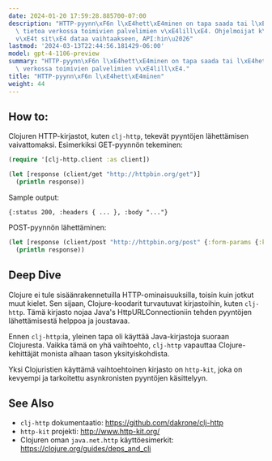 ```yaml
---
date: 2024-01-20 17:59:28.885700-07:00
description: "HTTP-pyynn\xF6n l\xE4hett\xE4minen on tapa saada tai l\xE4hett\xE4\xE4\
  \ tietoa verkossa toimivien palvelimien v\xE4lill\xE4. Ohjelmoijat k\xE4ytt\xE4\
  v\xE4t sit\xE4 dataa vaihtaakseen, API:hin\u2026"
lastmod: '2024-03-13T22:44:56.181429-06:00'
model: gpt-4-1106-preview
summary: "HTTP-pyynn\xF6n l\xE4hett\xE4minen on tapa saada tai l\xE4hett\xE4\xE4 tietoa\
  \ verkossa toimivien palvelimien v\xE4lill\xE4."
title: "HTTP-pyynn\xF6n l\xE4hett\xE4minen"
weight: 44
---
```


## How to:
Clojuren HTTP-kirjastot, kuten `clj-http`, tekevät pyyntöjen lähettämisen vaivattomaksi. Esimerkiksi GET-pyynnön tekeminen:

```Clojure
(require '[clj-http.client :as client])

(let [response (client/get "http://httpbin.org/get")]
  (println response))
```

Sample output:
```
{:status 200, :headers { ... }, :body "..."}
```

POST-pyynnön lähettäminen:

```Clojure
(let [response (client/post "http://httpbin.org/post" {:form-params {:key "value"}})]
  (println response))
```

## Deep Dive
Clojure ei tule sisäänrakennetuilla HTTP-ominaisuuksilla, toisin kuin jotkut muut kielet. Sen sijaan, Clojure-koodarit turvautuvat kirjastoihin, kuten `clj-http`. Tämä kirjasto nojaa Java's HttpURLConnectioniin tehden pyyntöjen lähettämisestä helppoa ja joustavaa.

Ennen `clj-http`:ia, yleinen tapa oli käyttää Java-kirjastoja suoraan Clojuresta. Vaikka tämä on yhä vaihtoehto, `clj-http` vapauttaa Clojure-kehittäjät monista alhaan tason yksityiskohdista.

Yksi Clojuristien käyttämä vaihtoehtoinen kirjasto on `http-kit`, joka on kevyempi ja tarkoitettu asynkronisten pyyntöjen käsittelyyn.

## See Also
- `clj-http` dokumentaatio: https://github.com/dakrone/clj-http
- `http-kit` projekti: http://www.http-kit.org/
- Clojuren oman `java.net.http` käyttöesimerkit: https://clojure.org/guides/deps_and_cli
